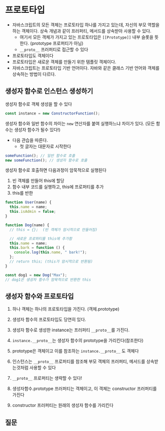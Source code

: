 # 프로토타입

- 자바스크립트의 모든 객체는 프로토타입 하나를 가지고 있는데, 자신의 부모 역할을 하는 객체이다. 상속 개념과 같이 프러퍼티, 메서드를 상속받아 사용할 수 있다.
  - 여기서 모든 객체가 가지고 있는 프로토타입은 `[[Prototype]]` 내부 슬롯을 뜻한다. (prototype 프로퍼티가 아님)
  - `__proto__` 프러퍼티로 접근할 수 있다
- 프로토타입도 객체이다
- 프로토타입은 새로운 객체를 만들기 위한 템플릿 객체이다.
- 자바스크립트는 프로토타입 기반 언어이다. 자바와 같은 클래스 기반 언어와 객체를 상속하는 방법이 다르다.

## 생성자 함수로 인스턴스 생성하기

생성자 함수로 객체 생성을 할 수 있다

```js
const instance = new ConstructorFunction();
```

생성자 함수와 일반 함수의 차이는 `new` 연산자를 붙여 실행하느냐 차이가 있다. (모든 함수는 생성자 함수가 될수 있다!)

- 다음 관습을 따른다.
  - 첫 글자는 대문자로 시작한다

```js
someFunction(); // 일반 함수로 호출
new someFunction(); // 생성자 함수로 호출
```

생성자 함수로 호출하면 다음과정이 암묵적으로 실행된다

1. 빈 객체를 만들어 this에 할당
2. 함수 내부 코드를 실행하고, this에 프로퍼티를 추가
3. this를 반한

```js
function User(name) {
  this.name = name;
  this.isAdmin = false;
}

function Dog(name) {
  // this = {};  (빈 객체가 암시적으로 만들어짐)

  // 새로운 프로퍼티를 this에 추가함
  this.name = name;
  this.bark = function () {
    console.log(this.name, " bark!");
  };
  // return this; (this가 암시적으로 반환됨)
}

const dog1 = new Dog("Max");
// dog1은 생성자 함수가 암묵적으로 반환한 this
```

## 생성자 함수와 프로토타입

1. 하나 객체는 하나의 프로토타입을 가진다. (객체.prototype)

2. 생성자 함수의 프로토타입도 당연히 있다.

3. 생성자 함수로 생성한 instance는 프러퍼티 `__proto__`를 가진다.

4. `instance.__proto__`는 생성자 함수의 prototype을 가리킨다(참조한다)

5. prototype은 객체이고 이를 참조하는 `instance.__proto__` 도 객체다

6. 인스턴스는 `__proto__` 프로퍼티를 참조해 부모 객체의 프러퍼티, 메서드를 상속받는것처럼 사용할 수 있다

7. `__proto__` 프로퍼티는 생략할 수 있다!

8. 생성자함수.prototype 프러퍼티는 객체이고, 이 객체는 constructor 프러퍼티를 가진다
9. constructor 프러퍼티는 원래의 생성자 함수를 가리킨다

## 질문

```js

```
